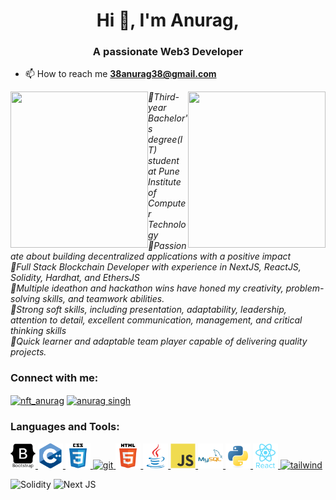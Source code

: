 <h1 align="center">Hi 👋, I'm Anurag,</h1>
<h3 align="center">A passionate Web3 Developer</h3>

- 📫 How to reach me **38anurag38@gmail.com**









<div>

<img align="left" width="220" height="250" src="https://media.giphy.com/media/MFabj1E9mgUsqwVWHu/giphy-downsized.gif" >
 <img align="right" width="220" height="250" src="https://media.giphy.com/media/bAblnnucguKXLHnc3i/giphy.gif" >
 </div>

 <i> 

 
 
🔸️Third-year Bachelor's degree(IT) student at Pune Institute of Computer Technology<br />
🔸️Passionate about building decentralized applications with a positive impact<br />
🔸️Full Stack Blockchain Developer with experience in NextJS, ReactJS, Solidity, Hardhat, and EthersJS<br />
🔸️Multiple ideathon and hackathon wins have honed my creativity, problem-solving skills, and teamwork abilities.<br />
🔸️Strong soft skills, including presentation, adaptability, leadership, attention to detail, excellent communication, management, and critical thinking skills<br />
🔸️Quick learner and adaptable team player capable of delivering quality projects.
</i>







<h3 align="left">Connect with me:</h3>
<p align="left">
<a href="https://twitter.com/nft_anurag" target="blank"><img align="center" src="https://raw.githubusercontent.com/rahuldkjain/github-profile-readme-generator/master/src/images/icons/Social/twitter.svg" alt="nft_anurag" height="30" width="40" /></a>
<a href="https://www.linkedin.com/in/anurag38/" target="blank"><img align="center" src="https://raw.githubusercontent.com/rahuldkjain/github-profile-readme-generator/master/src/images/icons/Social/linked-in-alt.svg" alt="anurag singh" height="30" width="40" /></a>
</p>

<h3 align="left">Languages and Tools:</h3>
<p align="left"> <a href="https://getbootstrap.com" target="_blank" rel="noreferrer"> <img src="https://raw.githubusercontent.com/devicons/devicon/master/icons/bootstrap/bootstrap-plain-wordmark.svg" alt="bootstrap" width="40" height="40"/> </a> <a href="https://www.w3schools.com/cpp/" target="_blank" rel="noreferrer"> <img src="https://raw.githubusercontent.com/devicons/devicon/master/icons/cplusplus/cplusplus-original.svg" alt="cplusplus" width="40" height="40"/> </a> <a href="https://www.w3schools.com/css/" target="_blank" rel="noreferrer"> <img src="https://raw.githubusercontent.com/devicons/devicon/master/icons/css3/css3-original-wordmark.svg" alt="css3" width="40" height="40"/> </a> <a href="https://git-scm.com/" target="_blank" rel="noreferrer"> <img src="https://www.vectorlogo.zone/logos/git-scm/git-scm-icon.svg" alt="git" width="40" height="40"/> </a> <a href="https://www.w3.org/html/" target="_blank" rel="noreferrer"> <img src="https://raw.githubusercontent.com/devicons/devicon/master/icons/html5/html5-original-wordmark.svg" alt="html5" width="40" height="40"/> </a> <a href="https://www.java.com" target="_blank" rel="noreferrer"> <img src="https://raw.githubusercontent.com/devicons/devicon/master/icons/java/java-original.svg" alt="java" width="40" height="40"/> </a> <a href="https://developer.mozilla.org/en-US/docs/Web/JavaScript" target="_blank" rel="noreferrer"> <img src="https://raw.githubusercontent.com/devicons/devicon/master/icons/javascript/javascript-original.svg" alt="javascript" width="40" height="40"/> </a> <a href="https://www.mysql.com/" target="_blank" rel="noreferrer"> <img src="https://raw.githubusercontent.com/devicons/devicon/master/icons/mysql/mysql-original-wordmark.svg" alt="mysql" width="40" height="40"/> </a>  <a href="https://www.python.org" target="_blank" rel="noreferrer"> <img src="https://raw.githubusercontent.com/devicons/devicon/master/icons/python/python-original.svg" alt="python" width="40" height="40"/> </a> <a href="https://reactjs.org/" target="_blank" rel="noreferrer"> <img src="https://raw.githubusercontent.com/devicons/devicon/master/icons/react/react-original-wordmark.svg" alt="react" width="40" height="40"/> </a> <a href="https://tailwindcss.com/" target="_blank" rel="noreferrer"> <img src="https://www.vectorlogo.zone/logos/tailwindcss/tailwindcss-icon.svg" alt="tailwind" width="40" height="40"/> </a> 

![Solidity](https://img.shields.io/badge/Solidity-%23363636.svg?style=for-the-badge&logo=solidity&logoColor=white)
 ![Next JS](https://img.shields.io/badge/Next-black?style=for-the-badge&logo=next.js&logoColor=white) 
</p>
